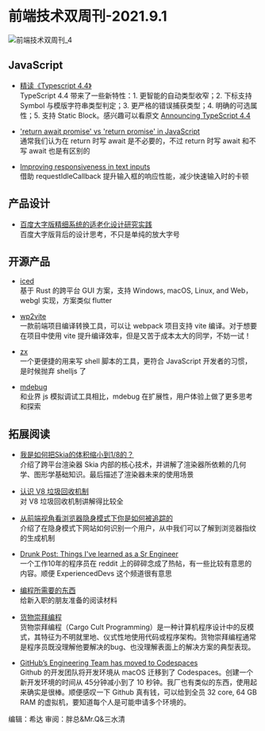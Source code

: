 # 前端技术双周刊-2021.9.1

![前端技术双周刊_4](https://user-images.githubusercontent.com/4032009/131620889-571c0f3d-beaa-4905-8723-1496df058c6f.jpg)

## JavaScript

- [精读《Typescript 4.4》](https://github.com/ascoders/weekly/blob/master/%E5%89%8D%E6%B2%BF%E6%8A%80%E6%9C%AF/208.%E7%B2%BE%E8%AF%BB%E3%80%8ATypescript%204.4%E3%80%8B.md)
<br>TypeScript 4.4 带来了一些新特性：1. 更智能的自动类型收窄；2. 下标支持 Symbol 与模版字符串类型判定；3. 更严格的错误捕获类型；4. 明确的可选属性；5. 支持 Static Block。感兴趣可以看原文 [Announcing TypeScript 4.4](https://devblogs.microsoft.com/typescript/announcing-typescript-4-4/)

- ['return await promise' vs 'return promise' in JavaScript](https://dmitripavlutin.com/return-await-promise-javascript/)
<br>通常我们认为在 return 时写 await 是不必要的，不过 return 时写 await 和不写 await 也是有区别的

- [Improving responsiveness in text inputs](https://nolanlawson.com/2021/08/08/improving-responsiveness-in-text-inputs/)
<br>借助 requestIdleCallback 提升输入框的响应性能，减少快速输入时的卡顿

## 产品设计

- [百度大字版精细系统的适老化设计研究实践](https://mp.weixin.qq.com/s/LD8F1m9PEjxLvUSZrNo4bQ)
<br>百度大字版背后的设计思考，不只是单纯的放大字号

## 开源产品

- [iced](https://github.com/hecrj/iced/)
<br>基于 Rust 的跨平台 GUI 方案，支持 Windows, macOS, Linux, and Web，webgl 实现，方案类似 flutter

- [wp2vite](https://github.com/tnfe/wp2vite)
<br>一款前端项目编译转换工具，可以让 webpack 项目支持 vite 编译。对于想要在项目中使用 vite 提升编译效率，但是又苦于成本太大的同学，不妨一试！

- [zx](https://github.com/google/zx)
<br>一个更便捷的用来写 shell 脚本的工具，更符合 JavaScript 开发者的习惯， 是时候抛弃 shelljs 了

- [mdebug](https://zhuanlan.zhihu.com/p/404255472)
<br>和业界 js 模拟调试工具相比，mdebug 在扩展性，用户体验上做了更多思考和探索

## 拓展阅读

- [我是如何把Skia的体积缩小到1/8的？](https://mp.weixin.qq.com/s/gs1CBWpnPpbK2fD9tQKEKw)
<br>介绍了跨平台渲染器 Skia 内部的核心技术，并讲解了渲染器所依赖的几何学、图形学基础知识。最后描述了渲染器未来的使用场景

- [认识 V8 垃圾回收机制](https://mp.weixin.qq.com/s/VbAUPGt3sUVzEQHxWYmlBw)
<br>对 V8 垃圾回收机制讲解得比较全

- [从前端视角看浏览器隐身模式下你是如何被追踪的](https://segmentfault.com/a/1190000040475726)
<br>介绍了在隐身模式下网站如何识别一个用户，从中我们可以了解到浏览器指纹的生成机制

- [Drunk Post: Things I've learned as a Sr Engineer](https://old.reddit.com/r/ExperiencedDevs/comments/nmodyl/drunk_post_things_ive_learned_as_a_sr_engineer/)
<br>一个工作10年的程序员在 reddit 上的碎碎念成了热帖，有一些比较有意思的内容。顺便 ExperiencedDevs 这个频道很有意思

- [编程所需要的东西](https://boholder.github.io/blogs/what-you-need-for-programming-zh/)
<br>给新入职的朋友准备的阅读材料

- [货物崇拜编程](https://droidyue.com/blog/2019/03/24/cargo-cults-programming)
<br>货物崇拜编程（Cargo Cult Programming）是一种计算机程序设计中的反模式，其特征为不明就里地、仪式性地使用代码或程序架构。货物崇拜编程通常是程序员既没理解他要解决的bug、也没理解表面上的解决方案的典型表现。

- [GitHub’s Engineering Team has moved to Codespaces](https://github.blog/2021-08-11-githubs-engineering-team-moved-codespaces/)
<br>Github 的开发团队将开发环境从 macOS 迁移到了 Codespaces。创建一个新开发环境的时间从 45分钟减小到了 10 秒钟。我厂也有类似的东西，使用起来确实是很棒。顺便感叹一下 Github 真有钱，可以给到全员 32 core, 64 GB RAM 的虚拟机，要知道每个人是可能申请多个环境的。


编辑：希达 审阅：胖总&Mr.Q&三水清
